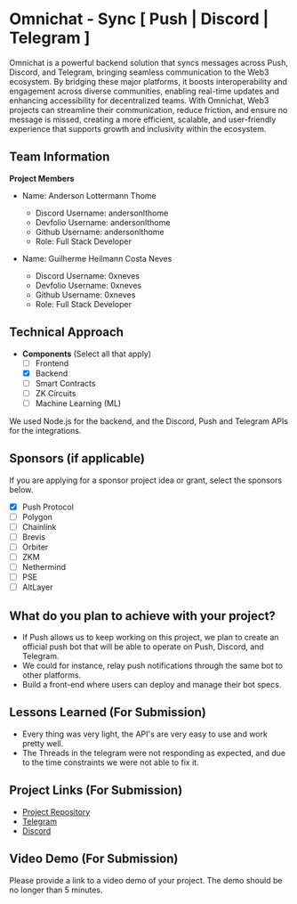 # Omnichat - Sync [ Push | Discord | Telegram ]

Omnichat is a powerful backend solution that syncs messages across Push, Discord, and Telegram, bringing seamless communication to the Web3 ecosystem. By bridging these major platforms, it boosts interoperability and engagement across diverse communities, enabling real-time updates and enhancing accessibility for decentralized teams. With Omnichat, Web3 projects can streamline their communication, reduce friction, and ensure no message is missed, creating a more efficient, scalable, and user-friendly experience that supports growth and inclusivity within the ecosystem.

## Team Information

**Project Members**

- Name: Anderson Lottermann Thome
  - Discord Username: andersonlthome
  - Devfolio Username: andersonlthome
  - Github Username: andersonlthome
  - Role: Full Stack Developer
  
- Name: Guilherme Heilmann Costa Neves
  - Discord Username: 0xneves
  - Devfolio Username: 0xneves
  - Github Username: 0xneves
  - Role: Full Stack Developer

## Technical Approach

- **Components** (Select all that apply)
  - [ ] Frontend
  - [x] Backend
  - [ ] Smart Contracts
  - [ ] ZK Circuits
  - [ ] Machine Learning (ML)

We used Node.js for the backend, and the Discord, Push and Telegram APIs for the integrations.

## Sponsors (if applicable)

If you are applying for a sponsor project idea or grant, select the sponsors below.

- [x] Push Protocol
- [ ] Polygon
- [ ] Chainlink
- [ ] Brevis
- [ ] Orbiter
- [ ] ZKM
- [ ] Nethermind
- [ ] PSE
- [ ] AltLayer

## What do you plan to achieve with your project?

- If Push allows us to keep working on this project, we plan to create an official push bot that will be able to operate on Push, Discord, and Telegram. 
- We could for instance, relay push notifications through the same bot to other platforms. 
- Build a front-end where users can deploy and manage their bot specs.

## Lessons Learned (For Submission)

- Every thing was very light, the API's are very easy to use and work pretty well.
- The Threads in the telegram were not responding as expected, and due to the time constraints we were not able to fix it.

## Project Links (For Submission)

- [Project Repository](https://github.com/andersonlthome/omnipush)
- [Telegram](https://core.telegram.org/bots#botfather)
- [Discord](https://discord.com/developers/docs/intro)

## Video Demo (For Submission)

Please provide a link to a video demo of your project. The demo should be no longer than 5 minutes.
